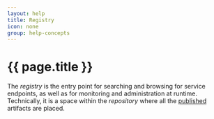 ```yaml
---
layout: help
title: Registry
icon: none
group: help-concepts
---
```


{{ page.title }}
===

The *registry* is the entry point for searching and browsing for service endpoints, as well as for monitoring and administration at runtime. Technically, it is a space within the *repository* where all the [published](concepts_publishing.html) artifacts are placed.

